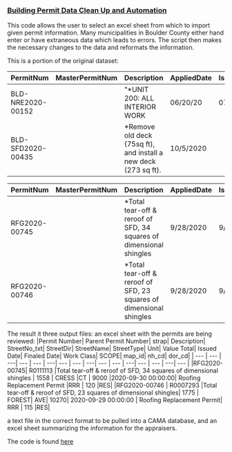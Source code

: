 <h3> <a href="https://tkravits.github.io/Building-Permit-Automation">Building Permit Data Clean Up and Automation</a></h3>

This code allows the user to select an excel sheet from which to import given permit information. Many municipalities in Boulder County either hand enter or have extraneous data which leads to errors. The script then makes the necessary changes to the data and reformats the information.

This is a portion of the original dataset:

|PermitNum |	MasterPermitNum	|Description |	AppliedDate |	IssuedDate |	CompletedDate	| StatusCurrent	| OriginalAddress	|OriginalCity	|OriginalState	|OriginalZip	|PIN	|ProjectName	|PermitType|	PermitWorkType	|EstProjectCost |
| --- | --- | ---| --- | --- | ---| --- | --- | ---| --- | --- | ---| --- | --- | ---| --- |
|BLD-NRE2020-00152|  |	"*UNIT 200: ALL INTERIOR WORK |	06/20/20| 07/01/20| |Pending at Applicant |	4845 PEARL EAST CIR|BOULDER|CO|80301|1.46328E+11|	| Building Permit - Non-Residential	|Remodel|85533|
|BLD-SFD2020-00435|	 |	*Remove old deck (75sq ft), and install a new deck (273 sq ft).	|10/5/2020|	| |Pending at Applicant	|1929 HARDSCRABBLE DR|BOULDER|CO|80305|1.57717E+11|	| Building Permit - Single Family Detached Dwelling	|Addition|4781.7|

|PermitNum |	MasterPermitNum	|Description |	AppliedDate |	IssuedDate |	CompletedDate	| StatusCurrent	| OriginalAddress	|OriginalCity	|OriginalState	|OriginalZip	|PIN	|ProjectName	|PermitType|	PermitWorkType	|EstProjectCost |
| --- | --- | ---| --- | --- | ---| --- | --- | ---| --- | --- | ---| --- | --- | ---| --- |
|RFG2020-00745	| |	*Total tear-off & reroof of SFD, 34 squares of dimensional shingles|	9/28/2020|	9/30/2020	||	Issued|	1558 CRESS CT|BOULDER|CO|80304|1.46319E+11||		Roofing Replacement Permit	|Roofing Replacement Permit	|9000|
|RFG2020-00746	||	*Total tear-off & reroof of SFD, 23 squares of dimensional shingles	|9/28/2020	|9/29/2020||		Issued	|1775 FOREST AVE	|BOULDER	|CO|	80304|	1.46319E+11	||	Roofing Replacement Permit	|Roofing Replacement Permit|	10270|


The result it three output files: an excel sheet with the permits are being reviewed:
|Permit Number|	Parent Permit Number|	strap|	Description|	StreetNo_txt|	StreetDir|	StreetName|	StreetType|	Unit|	Value Total|	Issued Date|	Finaled Date|	Work Class|	SCOPE|	map_id|	nh_cd|	dor_cd|
| --- | --- | ---| --- | --- | ---| --- | --- | ---| --- | --- | ---| --- | --- | ---| --- |
|RFG2020-00745|		R0111113	|Total tear-off & reroof of SFD, 34 squares of dimensional shingles |	1558	| 	CRESS	|CT	|	9000	|2020-09-30 00:00:00|		Roofing Replacement Permit	|RRR	|	120	|RES|
|RFG2020-00746	|	R0007293	|Total tear-off & reroof of SFD, 23 squares of dimensional shingles| 	1775	| 	FOREST|	AVE|		10270|	2020-09-29 00:00:00	|	Roofing Replacement Permit|	RRR	|	115	|RES|


a text file in the correct format to be pulled into a CAMA database, and an excel sheet summarizing the information for the appraisers.

The code is found <a href="https://github.com/tkravits/Building-Permit-Automation">here</a>
